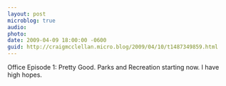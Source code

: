 ```yaml
---
layout: post
microblog: true
audio: 
photo: 
date: 2009-04-09 18:00:00 -0600
guid: http://craigmcclellan.micro.blog/2009/04/10/t1487349859.html
---
```

Office Episode 1: Pretty Good.  Parks and Recreation starting now.  I have high hopes.
